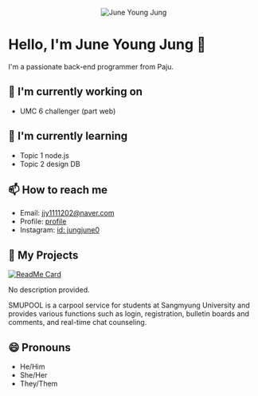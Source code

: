 <p align="center">
  <img src="https://media.giphy.com/media/your-gif-id/giphy.gif" alt="June Young Jung" />
</p>

# Hello, I'm June Young Jung 👋

I'm a passionate back-end programmer from Paju. 

## 🔭 I'm currently working on
- UMC 6 challenger (part web)
## 🌱 I'm currently learning
- Topic 1 node.js
- Topic 2 design DB

## 📫 How to reach me
- Email: [jjy1111202@naver.com](mailto:jjy1111202@naver.com)
- Profile: [profile](https://www.notion.so/4cccd69bbc824e08b3693aa209b4b206)
- Instagram: [id: jungjune0](https://www.instagram.com/)


## 🚀 My Projects
[![ReadMe Card](https://github-readme-stats.vercel.app/api/pin/?username=SMU-UMC-MINI-PROJECT&repo=SMU_UMC_MINI_PROJECT&theme=radical)](https://github.com/SMU-UMC-MINI-PROJECT/SMU_UMC_MINI_PROJECT)

No description provided.

SMUPOOL is a carpool service for students at Sangmyung University and provides various functions such as login, registration, bulletin boards and comments, and real-time chat counseling.

## 😄 Pronouns
- He/Him
- She/Her
- They/Them
